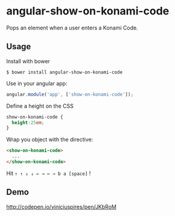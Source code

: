 # angular-show-on-konami-code

Pops an element when a user enters a Konami Code.

## Usage

Install with bower 

```
$ bower install angular-show-on-konami-code
```

Use in your angular app:

```javascript
angular.module('app', ['show-on-konami-code']);
```

Define a height on the CSS

```css
show-on-konami-code {
  height:25em;
}
```

Wrap you object with the directive:

```html
<show-on-konami-code>
  ...
</show-on-konami-code>
```


Hit `↑ ↑ ↓ ↓ ← → ← → b a [space]` !


## Demo

http://codepen.io/viniciuspires/pen/JKbRoM
